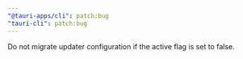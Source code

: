 ```yaml
---
"@tauri-apps/cli": patch:bug
"tauri-cli": patch:bug
---
```


Do not migrate updater configuration if the active flag is set to false.
